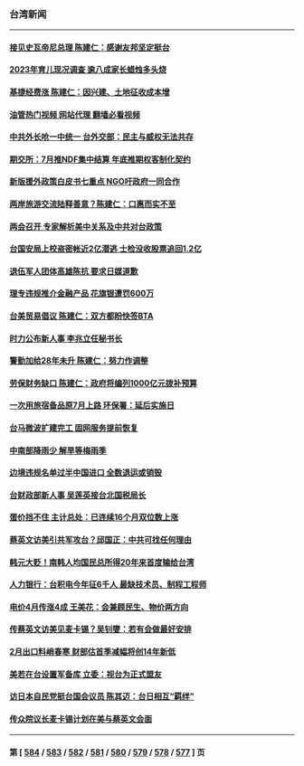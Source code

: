 ### 台湾新闻
---
#### [接见史瓦帝尼总理 陈建仁：感谢友邦坚定挺台](../../pages/ncid1349361/n13944948.md?03080845) 
#### [2023年育儿现况调查 逾八成家长蜡烛多头烧](../../pages/ncid1349361/n13945000.md?03080845) 
#### [基捷经费涨 陈建仁：因兴建、土地征收成本增](../../pages/ncid1349361/n13944998.md?03080845) 
#### [油管热门视频 网站代理 翻墙必看视频](http://138.2.39.72:81/youtube.html?epic-marker?03080845)
#### [中共外长呛一中统一 台外交部：民主与威权无法共存](../../pages/ncid1349361/n13944951.md?03080845) 
#### [期交所：7月推NDF集中结算 年底推期权客制化契约](../../pages/ncid1349361/n13944947.md?03080845) 
#### [新版援外政策白皮书七重点 NGO吁政府一同合作](../../pages/ncid1349361/n13944956.md?03080845) 
#### [两岸旅游交流陆释善意？陈建仁：口惠而实不至](../../pages/ncid1349361/n13944959.md?03080845) 
#### [两会召开 专家解析美中关系及中共对台政策](../../pages/ncid1349361/n13944787.md?03080845) 
#### [台国安局上校盗密帐近2亿潜逃 士检没收股票追回1.2亿](../../pages/ncid1349361/n13944961.md?03080845) 
#### [退伍军人团体高雄陈抗 要求日媒道歉](../../pages/ncid1349361/n13944982.md?03080845) 
#### [理专违规推介金融产品 花旗银遭罚600万](../../pages/ncid1349361/n13944950.md?03080845) 
#### [台美贸易倡议 陈建仁：双方都盼快签BTA](../../pages/ncid1349361/n13944953.md?03080845) 
#### [时力公布新人事 李兆立任秘书长](../../pages/ncid1349361/n13944954.md?03080845) 
#### [警勤加给28年未升 陈建仁：努力作调整](../../pages/ncid1349361/n13944963.md?03080845) 
#### [劳保财务缺口 陈建仁：政府将编列1000亿元拨补预算](../../pages/ncid1349361/n13944962.md?03080845) 
#### [一次用旅宿备品原7月上路 环保署：延后实施日](../../pages/ncid1349361/n13944958.md?03080845) 
#### [台马微波扩建完工 固网服务提前恢复](../../pages/ncid1349361/n13944964.md?03080845) 
#### [中南部降雨少 解旱等梅雨季](../../pages/ncid1349361/n13944966.md?03080845) 
#### [边境违规名单过半中国进口 全数退运或销毁](../../pages/ncid1349361/n13944968.md?03080845) 
#### [台财政部新人事 吴莲英接台北国税局长](../../pages/ncid1349361/n13944969.md?03080845) 
#### [蛋价挡不住 主计总处：已连续16个月双位数上涨](../../pages/ncid1349361/n13944926.md?03080845) 
#### [蔡英文访美引共军攻台？邱国正：中共可找任何理由](../../pages/ncid1349361/n13944829.md?03080845) 
#### [韩元大贬！南韩人均国民总所得20年来首度输给台湾](../../pages/ncid1349361/n13944888.md?03080845) 
#### [人力银行：台积电今年征6千人 最缺技术员、制程工程师](../../pages/ncid1349361/n13944894.md?03080845) 
#### [电价4月传涨4成 王美花：会兼顾民生、物价两方向](../../pages/ncid1349361/n13944895.md?03080845) 
#### [传蔡英文访美见麦卡锡？吴钊燮：若有会做最好安排](../../pages/ncid1349361/n13944901.md?03080845) 
#### [2月出口料峭春寒 财部估首季减幅将创14年新低](../../pages/ncid1349361/n13944892.md?03080845) 
#### [美若在台设置军备库 立委：视台为正式盟友](../../pages/ncid1349361/n13944844.md?03080845) 
#### [访日本自民党挺台国会议员 陈其迈：台日相互“羁绊”](../../pages/ncid1349361/n13944762.md?03080845) 
#### [传众院议长麦卡锡计划在美与蔡英文会面](../../pages/ncid1349361/n13944468.md?03080845) 

---
#### 第 [ [584](./584.md?03080845) / [583](./583.md?03080845) / [582](./582.md?03080845) / [581](./581.md?03080845) / [580](./580.md?03080845) / [579](./579.md?03080845) / [578](./578.md?03080845) / [577](./577.md?03080845) ] 页
